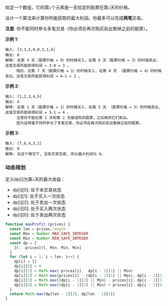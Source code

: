 给定一个数组，它的第`i`个元素是一支给定的股票在第`i`天的价格。

设计一个算法来计算你所能获取的最大利润。你最多可以完成**两笔**交易。

**注意**: 你不能同时参与多笔交易（你必须在再次购买前出售掉之前的股票）。

**示例 1:**
```
输入: [3,3,5,0,0,3,1,4]
输出: 6
解释: 在第 4 天（股票价格 = 0）的时候买入，在第 6 天（股票价格 = 3）的时候卖出，这笔交易所能获得利润 = 3-0 = 3 。
     随后，在第 7 天（股票价格 = 1）的时候买入，在第 8 天 （股票价格 = 4）的时候卖出，这笔交易所能获得利润 = 4-1 = 3 。
```

**示例 2:**
```
输入: [1,2,3,4,5]
输出: 4
解释: 在第 1 天（股票价格 = 1）的时候买入，在第 5 天 （股票价格 = 5）的时候卖出, 这笔交易所能获得利润 = 5-1 = 4 。   
     注意你不能在第 1 天和第 2 天接连购买股票，之后再将它们卖出。   
     因为这样属于同时参与了多笔交易，你必须在再次购买前出售掉之前的股票。
```

**示例 3:**
```
输入: [7,6,4,3,1] 
输出: 0 
解释: 在这个情况下, 没有交易完成, 所以最大利润为 0。
```

### 动态规划
定义dp[i]为第`i`天的最大收益：
- dp[i][0]: 处于未交易状态
- dp[i][1]: 处于买入一次状态
- dp[i][2]: 处于卖出一次状态
- dp[i][0]: 处于买入两次状态
- dp[i][0]: 处于卖出两次状态
```js
function maxProfit (prices) {
  const len = prices.length
  const Max = Number.MAX_SAFE_INTEGER
  const Min = Number.MIN_SAFE_INTEGER
  const dp = [
    [0, -prices[0], Min, Min, Min]
  ]
  for (let i = 1; i < len; i++) {
    dp[i] = []
    dp[i][0] = 0
    dp[i][1] = Math.max(-prices[i],  dp[i - 1][1] || Min)
    dp[i][2] = Math.max(prices[i] - (dp[i - 1][1] || Max), dp[i - 1][2] || Min)
    dp[i][3] = Math.max((dp[i - 1][2] || Min) - prices[i], dp[i - 1][3] || Min)
    dp[i][4] = Math.max((dp[i - 1][3] || Min) + prices[i], dp[i - 1][4] || Min)
  }
  return Math.max(dp[len - 1][2], dp[len - 1][4])
}
```
